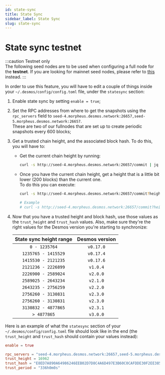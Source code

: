 ```yaml
---
id: state-sync
title: State Sync
sidebar_label: State Sync
slug: state-sync
---
```


# State sync testnet
:::caution Testnet only   
The following seed nodes are to be used when configuring a full node for the **testnet**. If you are looking for mainnet seed nodes, please refer to [this](../../06-mainnet/state-sync.md) instead.
:::

In order to use this feature, you will have to edit a couple of things inside your `~/.desmos/config/config.toml` file,
under the `statesync` section:

1. Enable state sync by setting `enable = true`;

2. Set the RPC addresses from where to get the snapshots using the `rpc_servers` field to
   `seed-4.morpheus.desmos.network:26657,seed-5.morpheus.desmos.network:26657`.   
   These are two of our fullnodes that are set up to create periodic snapshots every 600 blocks;
   
3. Get a trusted chain height, and the associated block hash. To do this, you will have to:
    - Get the current chain height by running:
       ```bash
       curl -s http://seed-4.morpheus.desmos.network:26657/commit | jq "{height: .result.signed_header.header.height}"
       ```
    - Once you have the current chain height, get a height that is a little bit lower (200 blocks) than the current one.  
      To do this you can execute:
       ```bash
       curl -s http://seed-4.morpheus.desmos.network:26657/commit?height=<your-height> | jq "{height: .result.signed_header.header.height, hash: .result.signed_header.commit.block_id.hash}"
 
       # Example
       # curl -s http://seed-4.morpheus.desmos.network:26657/commit?height=100000 | jq "{height: .result.signed_header.header.height, hash: .result.signed_header.commit.block_id.hash}"
       ```
      
4. Now that you have a trusted height and block hash, use those values as the `trust_height` and `trust_hash` values. Also,
   make sure they're the right values for the Desmos version you're starting to synchronize:

   | **State sync height range** |     **Desmos version**      |
   |:---------------------------:| :-------------------------: |
   | `0 - 1235764`               |          `v0.17.0`          |
   | `1235765 - 1415529`         |          `v0.17.4`          |
   | `1415530 - 2121235`         |          `v0.17.6`          |
   | `2121236 - 2226899`         |          `v1.0.4`           |
   | `2226900 - 2589024`         |          `v2.0.0`           |
   | `2589025 - 2643234`         |          `v2.1.0`           |
   | `2643235 - 2756259`         |          `v2.2.0`           |
   | `2756260 - 3130831`         |          `v2.3.0`           |
   | `2756260 - 3130831`         |          `v2.3.0`           |
   | `3130832 - 4877865`         |          `v2.3.1`           |
   | `> 4877865`                 |          `v3.0.0`           |

Here is an example of what the `statesync` section of your `~/.desmos/config/config.toml` file should look like in the end (the `trust_height` and `trust_hash` should contain your values instead):

```toml
enable = true

rpc_servers = "seed-4.morpheus.desmos.network:26657,seed-5.morpheus.desmos.network:26657"
trust_height = 16962
trust_hash = "E8ED7A890A64986246EEB02D7D8C4A6D497E3B60C0CAFDDE30F2EE385204C314"
trust_period = "336h0m0s"
```
